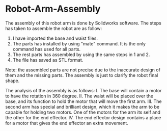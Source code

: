 # Robot-Arm-Assembly
The assembly of this robot arm is done by Solidworks software. The steps has taken to assemble the robot are as follow:
1. I have imported the base and waist files. 
2. The parts has installed by using "mate" command. It is the only command has used for all parts.
3. The rest parts has assembled by using the same steps in 1 and 2.
4. The file has saved as STL format.

Note: the assembled parts are not precise due to the inaccurate design of them and the missing parts. The assembly is just to clarify the robot final shape.

The analysis of the assembly is as follows: 
 I. The base will contain a motor to have the rotation in 360 degree. 
 II. The waist will be placed over the base, and its function to hold the motor that will move the first arm. 
 III. The second arm has special and brilliant design, which it makes the arm to be capable for holding two motors. One of the motors for the arm its self and the other for the       end effector.
 IV. The end effector design contains a place for a motor that gives the end effector an extra movement. 
